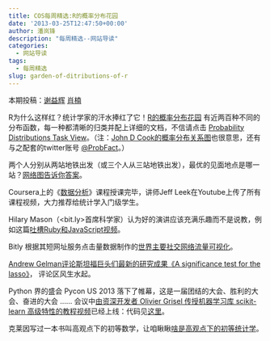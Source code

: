 ```yaml
---
title: COS每周精选:R的概率分布花园
date: '2013-03-25T12:47:50+00:00'
author: 潘岚锋
description: "每周精选--网站导读"
categories:
  - 网站导读
tags:
  - 每周精选
slug: garden-of-ditributions-of-r
---
```


本期投稿：[谢益辉](http://yihui.name/) [肖楠](http://www.road2stat.com/)

R为什么这样红？统计学家的汗水捧红了它！[R的概率分布花园](http://blog.revolutionanalytics.com/2013/03/rs-garden-of-probability-distributions.html) 有近两百种不同的分布函数，每一种都清晰的归类并配上详细的文档，不信请点击 [Probability Distributions Task View](http://cran.r-project.org/web/views/Distributions.html)。（注：[John D Cook的概率分布关系图](http://www.johndcook.com/distribution_chart.html)也很意思，还有与之配套的twitter账号 [@ProbFact](http://www.twitter.com/ProbFact)。）

两个人分别从两站地铁出发（或三个人从三站地铁出发），最优的见面地点是哪一站？[网络图告诉你答案](http://blog.revolutionanalytics.com/2013/03/find-the-fairest-place-to-meet-on-the-paris-m%C3%A9tro.html)。

Coursera上的《[数据分析](http://www.youtube.com/user/jtleek2007)》课程授课完毕，讲师Jeff Leek在Youtube上传了所有课程视频，大力推荐给统计学入门级学生。

Hilary Mason（<bit.ly>首席科学家）认为好的演讲应该充满乐趣而不是说教，例如这篇[吐槽Ruby和JavaScript视频](http://www.hilarymason.com/speaking/speaking-entertain-dont-teach/)。

Bitly 根据其短网址服务点击量数据制作的[世界主要社交网络流量可视化](http://blog.bitly.com/post/45755352163/how-people-use-social-networks-around-the-world)。

[Andrew Gelman评论斯坦福巨头们最新的研究成果《A significance test for the lasso》](http://andrewgelman.com/2013/03/18/tibshirani-announces-new-research-result-a-significance-test-for-the-lasso/)， 评论区风生水起。

Python 界的盛会 Pycon US 2013 落下了帷幕，这是一届团结的大会、胜利的大会、奋进的大会 …… 会议中[由资深开发者 Olivier Grisel 传授机器学习库 scikit-learn 高级特性的教程视频](http://pyvideo.org/video/1719/advanced-machine-learning-with-scikit-learn)已经上线：代码见[这里](https://github.com/ogrisel/parallel_ml_tutorial)。

克莱因写过一本书叫高观点下的初等数学，让咱瞅瞅[啥是高观点下的初等统计学](http://www.johnmyleswhite.com/notebook/2013/03/22/modes-medians-and-means-an-unifying-perspective/)。
